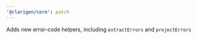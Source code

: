 ```yaml
---
'@clarigen/core': patch
---
```


Adds new error-code helpers, including `extractErrors` and `projectErrors`
